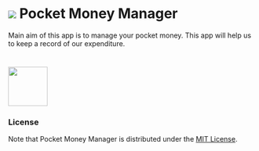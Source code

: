 
# <img src="https://raw.githubusercontent.com/RatulGhosh/Pocket_Money_Manager/master/app/src/main/res/drawable/icon.png width:40" /> Pocket Money Manager

Main aim of this app is to manage your pocket money. This app will help us to keep a record of our expenditure.

# <img src="https://img.shields.io/badge/license-MIT-blue.svg?style=flat" width="80" />


### License

Note that Pocket Money Manager is distributed under the [MIT License](http://opensource.org/licenses/MIT).
